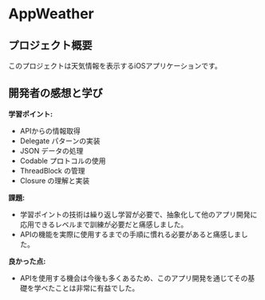 # AppWeather

## プロジェクト概要

このプロジェクトは天気情報を表示するiOSアプリケーションです。

## 開発者の感想と学び

**学習ポイント:**
- APIからの情報取得
- Delegate パターンの実装
- JSON データの処理
- Codable プロトコルの使用
- ThreadBlock の管理
- Closure の理解と実装

**課題:**
- 学習ポイントの技術は繰り返し学習が必要で、抽象化して他のアプリ開発に応用できるレベルまで訓練が必要だと痛感しました。
- APIの機能を実際に使用するまでの手順に慣れる必要があると痛感しました。

**良かった点:**
- APIを使用する機会は今後も多くあるため、このアプリ開発を通じてその基礎を学べたことは非常に有益でした。
